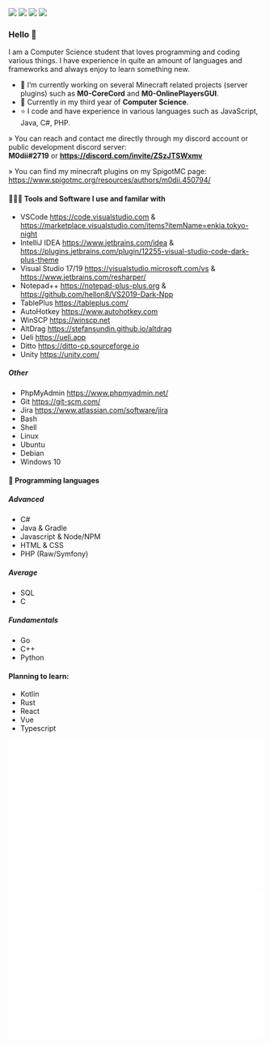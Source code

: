 <img src="https://badges.pufler.dev/visits/M0diis/M0diis"> <img src="https://badges.pufler.dev/repos/M0diis"> <img src="https://badges.pufler.dev/gists/M0diis"> <img src="https://badges.pufler.dev/commits/yearly/M0diis">

### Hello 👋

I am a Computer Science student that loves programming and coding various things.
I have experience in quite an amount of languages and frameworks and always enjoy to learn something new.

- 🔭 I’m currently working on several Minecraft related projects (server plugins) such as **M0-CoreCord** and **M0-OnlinePlayersGUI**.
- 🌱 Currently in my third year of **Computer Science**.
- ⭐ I code and have experience in various languages such as JavaScript, Java, C#, PHP.

» You can reach and contact me directly through my discord account or public development discord server:  
**M0dii#2719** or **https://discord.com/invite/ZSzJTSWxmv**

» You can find my minecraft plugins on my SpigotMC page:  
https://www.spigotmc.org/resources/authors/m0dii.450794/

#### 👨🏻‍💻 Tools and Software I use and familar with

- VSCode https://code.visualstudio.com & https://marketplace.visualstudio.com/items?itemName=enkia.tokyo-night
- IntelliJ IDEA https://www.jetbrains.com/idea & https://plugins.jetbrains.com/plugin/12255-visual-studio-code-dark-plus-theme
- Visual Studio 17/19 https://visualstudio.microsoft.com/vs & https://www.jetbrains.com/resharper/
- Notepad++ https://notepad-plus-plus.org & https://github.com/hellon8/VS2019-Dark-Npp
- TablePlus https://tableplus.com/
- AutoHotkey https://www.autohotkey.com
- WinSCP https://winscp.net
- AltDrag https://stefansundin.github.io/altdrag
- Ueli https://ueli.app
- Ditto https://ditto-cp.sourceforge.io
- Unity https://unity.com/

##### Other

- PhpMyAdmin https://www.phpmyadmin.net/
- Git https://git-scm.com/
- Jira https://www.atlassian.com/software/jira
- Bash 
- Shell
- Linux
- Ubuntu
- Debian
- Windows 10

#### 🧩 Programming languages

##### Advanced
- C#
- Java & Gradle
- Javascript & Node/NPM
- HTML & CSS
- PHP (Raw/Symfony)

##### Average
- SQL
- C

##### Fundamentals
- Go
- C++
- Python

#### Planning to learn:
- Kotlin
- Rust
- React
- Vue
- Typescript

<p class="center">
<img src="https://raw.githubusercontent.com/M0diis/M0diis/52b82ca54e7c71eb1081f3e9a8abd10357022a98/generated/overview.svg"><img src="https://raw.githubusercontent.com/M0diis/M0diis/52b82ca54e7c71eb1081f3e9a8abd10357022a98/generated/languages.svg">
</p>
